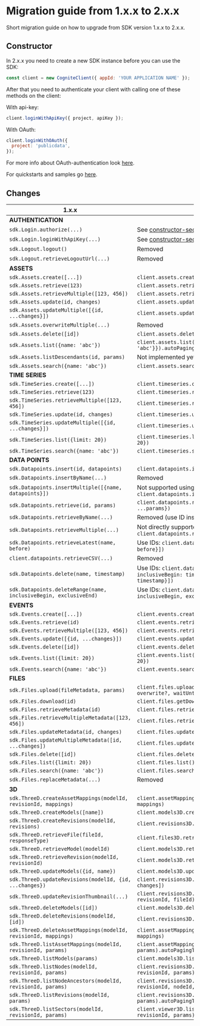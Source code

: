 # Migration guide from 1.x.x to 2.x.x

Short migration guide on how to upgrade from SDK version 1.x.x to 2.x.x.

## Constructor

In 2.x.x you need to create a new SDK instance before you can use the SDK:

```js
const client = new CogniteClient({ appId: 'YOUR APPLICATION NAME' });
```

After that you need to authenticate your client with calling one of these methods on the client:

With api-key:

```js
client.loginWithApiKey({ project, apiKey });
```

With OAuth:

```js
client.loginWithOAuth({
  project: 'publicdata',
});
```

For more info about OAuth-authentication look [here](./authentication.md).

For quickstarts and samples go [here](../samples/).

## Changes

| 1.x.x                                                            | 2.x.x                                                                                             |
| ---------------------------------------------------------------- | ------------------------------------------------------------------------------------------------- |
| **AUTHENTICATION**                                               |
| `sdk.Login.authorize(...)`                                       | See [constructor-section](#constructor)                                                           |
| `sdk.Login.loginWithApiKey(...)`                                 | See [constructor-section](#constructor)                                                           |
| `sdk.Logout.logout()`                                            | Removed                                                                                           |
| `sdk.Logout.retrieveLogoutUrl(...)`                              | Removed                                                                                           |
| **ASSETS**                                                       |
| `sdk.Assets.create([...])`                                       | `client.assets.create([...])`                                                                     |
| `sdk.Assets.retrieve(123)`                                       | `client.assets.retrieve([{id: 123}])`                                                             |
| `sdk.Assets.retrieveMultiple([123, 456])`                        | `client.assets.retrieve([{id: 123}, {id: 456}])`                                                  |
| `sdk.Assets.update(id, changes)`                                 | `client.assets.update([{id, update: changes}])`                                                   |
| `sdk.Assets.updateMultiple([{id, ...changes}])`                  | `client.assets.update([{id, update: changes}])`                                                   |
| `sdk.Assets.overwriteMultiple(...)`                              | Removed                                                                                           |
| `sdk.Assets.delete([id])`                                        | `client.assets.delete([{id: 123}])`                                                               |
| `sdk.Assets.list({name: 'abc'})`                                 | `client.assets.list({filter: {name: 'abc'}}).autoPagingToArray({limit: 1000})`                    |
| `sdk.Assets.listDescendants(id, params)`                         | Not implemented yet. Follow issue [here](https://github.com/cognitedata/cognite-sdk-js/issues/129) |
| `sdk.Assets.search({name: 'abc'})`                               | `client.assets.search({search: {name: 'abc'})`                                                    |
| **TIME SERIES**                                                  |
| `sdk.TimeSeries.create([...])`                                   | `client.timeseries.create([...])`                                                                 |
| `sdk.TimeSeries.retrieve(123)`                                   | `client.timeseries.retrieve([{id: 123}])`                                                         |
| `sdk.TimeSeries.retrieveMultiple([123, 456])`                    | `client.timeseries.retrieve([{id: 123}, {id: 456}])`                                              |
| `sdk.TimeSeries.update(id, changes)`                             | `client.timeseries.update([{id, update: changes}])`                                               |
| `sdk.TimeSeries.updateMultiple([{id, ...changes}])`              | `client.timeseries.update([{id, update: changes}])`                                               |
| `sdk.TimeSeries.list({limit: 20})`                               | `client.timeseries.list().autoPagingToArray({limit: 20})`                                         |
| `sdk.TimeSeries.search({name: 'abc'})`                           | `client.timeseries.search({search: {name: 'abc'}})`                                              |
| **DATA POINTS**                                                  |
| `sdk.Datapoints.insert(id, datapoints)`                          | `client.datapoints.insert([{id, datapoints}])`                                                    |
| `sdk.Datapoints.insertByName(...)`                               | Removed                                                                                           |
| `sdk.Datapoints.insertMultiple([{name, datapoints}])`            | Not supported using name. Use IDs instead: `client.datapoints.insert([{id, datapoints}])`         |
| `sdk.Datapoints.retrieve(id, params)`                            | `client.datapoints.retrieve({items: [{id}], ...params})`                                          |
| `sdk.Datapoints.retrieveByName(...)`                             | Removed (use ID instead)                                                                          |
| `sdk.Datapoints.retrieveMultiple(...)`                           | Not directly supported. Use `client.datapoints.retrieve`                                          |
| `sdk.Datapoints.retrieveLatest(name, before)`                    | Use IDs: `client.datapoints.retrieveLatest([{id, before}])`                                       |
| `client.datapoints.retrieveCSV(...)`                             | Removed                                                                                           |
| `sdk.Datapoints.delete(name, timestamp)`                         | Use IDs: `client.datapoints.delete([{id, inclusiveBegin: timestamp, exclusiveEnd: timestamp}])`   |
| `sdk.Datapoints.deleteRange(name, inclusiveBegin, exclusiveEnd)` | Use IDs: `client.datapoints.delete([{id, inclusiveBegin, exclusiveEnd}])`                         |
| **EVENTS**                                                       |
| `sdk.Events.create([...])`                                       | `client.events.create([...])`                                                                     |
| `sdk.Events.retrieve(id)`                                        | `client.events.retrieve([{id}])`                                                                  |
| `sdk.Events.retrieveMultiple([123, 456])`                        | `client.events.retrieve([{id: 123}, {id: 456}])`                                                  |
| `sdk.Events.update([{id, ...changes}])`                          | `client.events.update([{id, update: changes}])`                                                   |
| `sdk.Events.delete([id])`                                        | `client.events.delete([{id}])`                                                                    |
| `sdk.Events.list({limit: 20})`                                   | `client.events.list().autoPagingToArray({limit: 20})`                                             |
| `sdk.Events.search({name: 'abc'})`                               | `client.events.search({search: {name: 'abc'}})`                                                 |
| **FILES**                                                        |
| `sdk.Files.upload(fileMetadata, params)`                         | `client.files.upload(fileMetadata, fileContent?, overwrite?, waitUntilAcknowledged?)`             |
| `sdk.Files.download(id)`                                         | `client.files.getDownloadUrls([{id}])`                                                            |
| `sdk.Files.retrieveMetadata(id)`                                 | `client.files.retrieve([{id}])`                                                                   |
| `sdk.Files.retrieveMultipleMetadata([123, 456])`                 | `client.files.retrieve([{id: 123}, {id: 456}])`                                                   |
| `sdk.Files.updateMetadata(id, changes)`                          | `client.files.update([{id, update: changes}])`                                                    |
| `sdk.Files.updateMultipleMetadata([id, ...changes])`             | `client.files.update([{id, update: changes}])`                                                    |
| `sdk.Files.delete([id])`                                         | `client.files.delete([{id}])`                                                                     |
| `sdk.Files.list({limit: 20})`                                    | `client.files.list().autoPagingToArray({limit: 20})`                                              |
| `sdk.Files.search({name: 'abc'})`                                | `client.files.search({search: {name: 'abc'}})`                                                  |
| `sdk.Files.replaceMetadata(...)`                                 | Removed                                                                                           |
| **3D**                                                           |
| `sdk.ThreeD.createAssetMappings(modelId, revisionId, mappings)`  | `client.assetMappings3D.create(modelId, revisionId, mappings)`                                    |
| `sdk.ThreeD.createModels([name])`                                | `client.models3D.create([{name}])`                                                                |
| `sdk.ThreeD.createRevisions(modelId, revisions)`                 | `client.revisions3D.create(modelId, revisions)`                                                   |
| `sdk.ThreeD.retrieveFile(fileId, responseType)`                  | `client.files3D.retrieve(fileId)`                                                                 |
| `sdk.ThreeD.retrieveModel(modelId)`                              | `client.models3D.retrieve(modelId)`                                                               |
| `sdk.ThreeD.retrieveRevision(modelId, revisionId)`               | `client.models3D.retrieve(modelId, revisionId)`                                                   |
| `sdk.ThreeD.updateModels({id, name})`                            | `client.models3D.update([{id, update: {name}])`                                                   |
| `sdk.ThreeD.updateRevisions(modelId, {id, ...changes})`          | `client.revisions3D.update(modelId, [{id, update: changes])`                                      |
| `sdk.ThreeD.updateRevisionThumbnail(...)`                        | `client.revisions3D.updateThumbnail(modelId, revisionId, fileId)` |
| `sdk.ThreeD.deleteModels([id])`                                  | `client.models3D.delete([{id}])`                                                                  |
| `sdk.ThreeD.deleteRevisions(modelId, [id])`                      | `client.revisions3D.delete(modelId, [{id}])`                                                      |
| `sdk.ThreeD.deleteAssetMappings(modelId, revisionId, mappings)`  | `client.assetMappings3D.delete(modelId, revisionId, mappings)`                                    |
| `sdk.ThreeD.listAssetMappings(modelId, revisionId, params)`      | `client.assetMappings3D.list(modelId, revisionId, params).autoPagingToArray()`                    |
| `sdk.ThreeD.listModels(params)`                                  | `client.models3D.list(params).autoPagingToArray()`                                                |
| `sdk.ThreeD.listNodes(modelId, revisionId, params)`              | `client.revisions3D.list3DNodes(modelId, revisionId, params).autoPagingToArray()`                 |
| `sdk.ThreeD.listNodeAncestors(modelId, revisionId, params)`      | `client.revisions3D.list3DNodeAncestors(modelId, revisionId, nodeId, params).autoPagingToArray()` |
| `sdk.ThreeD.listRevisions(modelId, params)`                      | `client.revisions3D.list(modelId, params).autoPagingToArray()`                                    |
| `sdk.ThreeD.listSectors(modelId, revisionId, params)`            | `client.viewer3D.listRevealSectors3D(modelId, revisionId, params).autoPagingToArray()`            |
